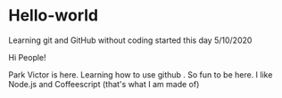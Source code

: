 # Hello-world
Learning git and GitHub without coding started this day 5/10/2020

Hi People!

Park Victor is here. Learning how to use github . So fun to be here. I like Node.js and Coffeescript (that's what I am made of)
